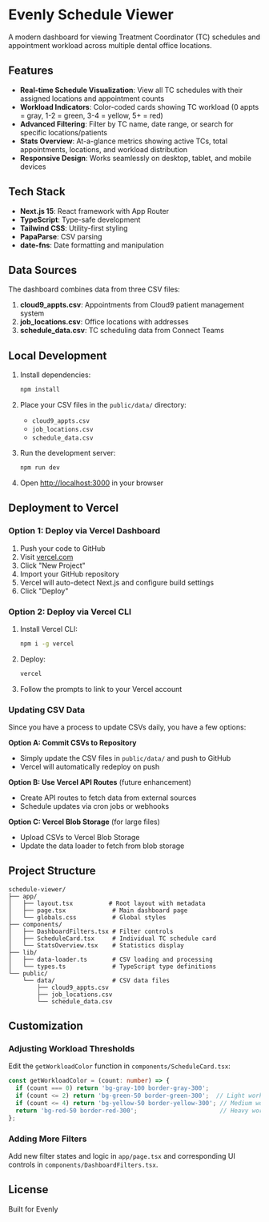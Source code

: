 # Evenly Schedule Viewer

A modern dashboard for viewing Treatment Coordinator (TC) schedules and appointment workload across multiple dental office locations.

## Features

- **Real-time Schedule Visualization**: View all TC schedules with their assigned locations and appointment counts
- **Workload Indicators**: Color-coded cards showing TC workload (0 appts = gray, 1-2 = green, 3-4 = yellow, 5+ = red)
- **Advanced Filtering**: Filter by TC name, date range, or search for specific locations/patients
- **Stats Overview**: At-a-glance metrics showing active TCs, total appointments, locations, and workload distribution
- **Responsive Design**: Works seamlessly on desktop, tablet, and mobile devices

## Tech Stack

- **Next.js 15**: React framework with App Router
- **TypeScript**: Type-safe development
- **Tailwind CSS**: Utility-first styling
- **PapaParse**: CSV parsing
- **date-fns**: Date formatting and manipulation

## Data Sources

The dashboard combines data from three CSV files:

1. **cloud9_appts.csv**: Appointments from Cloud9 patient management system
2. **job_locations.csv**: Office locations with addresses
3. **schedule_data.csv**: TC scheduling data from Connect Teams

## Local Development

1. Install dependencies:
   ```bash
   npm install
   ```

2. Place your CSV files in the `public/data/` directory:
   - `cloud9_appts.csv`
   - `job_locations.csv`
   - `schedule_data.csv`

3. Run the development server:
   ```bash
   npm run dev
   ```

4. Open [http://localhost:3000](http://localhost:3000) in your browser

## Deployment to Vercel

### Option 1: Deploy via Vercel Dashboard

1. Push your code to GitHub
2. Visit [vercel.com](https://vercel.com)
3. Click "New Project"
4. Import your GitHub repository
5. Vercel will auto-detect Next.js and configure build settings
6. Click "Deploy"

### Option 2: Deploy via Vercel CLI

1. Install Vercel CLI:
   ```bash
   npm i -g vercel
   ```

2. Deploy:
   ```bash
   vercel
   ```

3. Follow the prompts to link to your Vercel account

### Updating CSV Data

Since you have a process to update CSVs daily, you have a few options:

**Option A: Commit CSVs to Repository**
- Simply update the CSV files in `public/data/` and push to GitHub
- Vercel will automatically redeploy on push

**Option B: Use Vercel API Routes** (future enhancement)
- Create API routes to fetch data from external sources
- Schedule updates via cron jobs or webhooks

**Option C: Vercel Blob Storage** (for large files)
- Upload CSVs to Vercel Blob Storage
- Update the data loader to fetch from blob storage

## Project Structure

```
schedule-viewer/
├── app/
│   ├── layout.tsx          # Root layout with metadata
│   ├── page.tsx             # Main dashboard page
│   └── globals.css          # Global styles
├── components/
│   ├── DashboardFilters.tsx # Filter controls
│   ├── ScheduleCard.tsx     # Individual TC schedule card
│   └── StatsOverview.tsx    # Statistics display
├── lib/
│   ├── data-loader.ts       # CSV loading and processing
│   └── types.ts             # TypeScript type definitions
└── public/
    └── data/                # CSV data files
        ├── cloud9_appts.csv
        ├── job_locations.csv
        └── schedule_data.csv
```

## Customization

### Adjusting Workload Thresholds

Edit the `getWorkloadColor` function in `components/ScheduleCard.tsx`:

```typescript
const getWorkloadColor = (count: number) => {
  if (count === 0) return 'bg-gray-100 border-gray-300';
  if (count <= 2) return 'bg-green-50 border-green-300';  // Light workload
  if (count <= 4) return 'bg-yellow-50 border-yellow-300'; // Medium workload
  return 'bg-red-50 border-red-300';                       // Heavy workload (5+)
};
```

### Adding More Filters

Add new filter states and logic in `app/page.tsx` and corresponding UI controls in `components/DashboardFilters.tsx`.

## License

Built for Evenly
